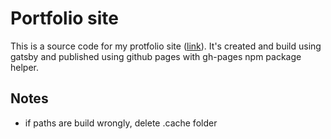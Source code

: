 # Portfolio site

This is a source code for my protfolio site ([link](https://makovako.xyz/portfolio)). It's created and build using gatsby and published using github pages with gh-pages npm package helper.

## Notes

- if paths are build wrongly, delete .cache folder